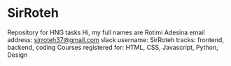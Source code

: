 # SirRoteh
Repository for HNG tasks
Hi, my full names are Rotimi Adesina
email address: sirroteh37@gmail.com
slack username: SirRoteh
tracks: frontend, backend, coding
Courses registered for: HTML, CSS, Javascript, Python, Design
